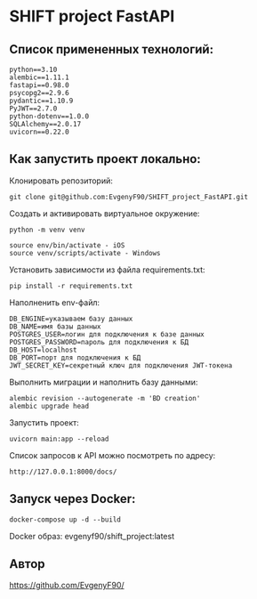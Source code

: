 # SHIFT project FastAPI

## Список примененных технологий:
```
python==3.10
alembic==1.11.1
fastapi==0.98.0
psycopg2==2.9.6
pydantic==1.10.9
PyJWT==2.7.0
python-dotenv==1.0.0
SQLAlchemy==2.0.17
uvicorn==0.22.0
```

## Как запустить проект локально:
Клонировать репозиторий:

```
git clone git@github.com:EvgenyF90/SHIFT_project_FastAPI.git
```

Cоздать и активировать виртуальное окружение:

```
python -m venv venv
```

```
source env/bin/activate - iOS
source venv/scripts/activate - Windows
```

Установить зависимости из файла requirements.txt:

```
pip install -r requirements.txt
```

Наполненить env-файл:
```
DB_ENGINE=указываем базу данных
DB_NAME=имя базы данных
POSTGRES_USER=логин для подключения к базе данных
POSTGRES_PASSWORD=пароль для подключения к БД
DB_HOST=localhost
DB_PORT=порт для подключения к БД
JWT_SECRET_KEY=секретный ключ для подключения JWT-токена
```

Выполнить миграции и наполнить базу данными:

```
alembic revision --autogenerate -m 'BD creation'
alembic upgrade head
```

Запустить проект:

```
uvicorn main:app --reload
```

Список запросов к API можно посмотреть по адресу:

```
http://127.0.0.1:8000/docs/
```

## Запуск через Docker:
```
docker-compose up -d --build
```
Docker образ: evgenyf90/shift_project:latest


## Автор
https://github.com/EvgenyF90/
